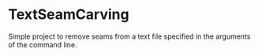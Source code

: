 # TextSeamCarving
Simple project to remove seams from a text file specified in the arguments of the command line.
